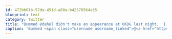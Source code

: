 ```yaml
---
id: 472bb01b-57da-451d-a80a-b42376564a35
blueprint: text
category: twitter
title: "Bummed @dahul didn't make an appearance at OKDG last night.  I wore my black t-shirt and everything."
caption: 'Bummed <span class="username username_linked">@<a href="https://twitter.com/dahul" title="Darren Hull (dahul)">dahul</a></span> didn''t make an appearance at OKDG last night.  I wore my black t-shirt and everything.'
---
```

